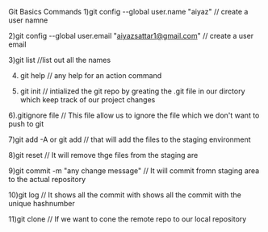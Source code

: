 Git Basics Commands
1)git config --global user.name "aiyaz"   // create a user namne

2)git config --global user.email "aiyazsattar1@gmail.com" // create a user email

3)git list //list out all the names

4) git help <verb> // any help for an action command

5) git init // intialized the git repo by greating the .git file in our dirctory which keep track of our project changes
 
6).gitignore file // This file allow us to ignore the file which we don't want to push to git 

7)git add -A or git add <any-file> // that will add the files to the staging environment

8)git reset // It will remove thge files from the staging are

9)git commit -m "any change message" // It will commit fromn staging area to the actual repository

10)git log // It shows all the commit with shows all the commit with the unique hashnumber

11)git clone <Git url> <path to clone> // If we want to cone the remote repo to our local repository

